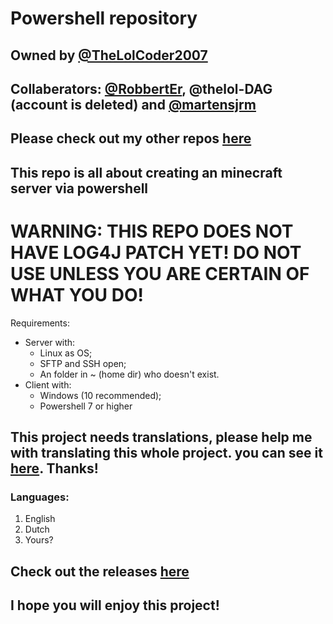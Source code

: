 # Powershell repository
## Owned by [@TheLolCoder2007](https://github.com/thelolcoder2007)
## Collaberators: [@RobbertEr](https://github.com/robberter), @thelol-DAG \(account is deleted\) and [@martensjrm](github.com/martensjrm)
## Please check out my other repos [here](https://github.com/thelolcoder2007)
## This repo is all about creating an minecraft server via powershell
# WARNING: THIS REPO DOES NOT HAVE LOG4J PATCH YET! DO NOT USE UNLESS YOU ARE CERTAIN OF WHAT YOU DO!
Requirements:
* Server with:
  * Linux as OS;
  * SFTP and SSH open;
  * An folder in \~ \(home dir\) who doesn't exist.
* Client with:
  * Windows (10 recommended);
  * Powershell 7 or higher
## This project needs translations, please help me with translating this whole project. you can see it [here](/assets/langs). Thanks!
### Languages:
1. English
2. Dutch
3. Yours?
## Check out the releases [here](https://github.com/TheLolCoder2007/newserver.ps1/releases)
## I hope you will enjoy this project!
